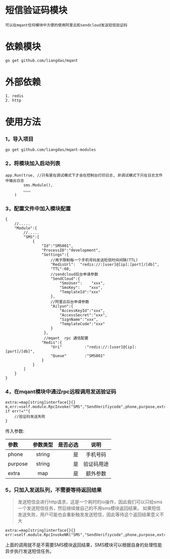 # 短信验证码模块

    可以在mqant任何模块中方便的使用阿里云和sendcloud发送短信验证码

# 依赖模块

    go get github.com/liangdas/mqant

# 外部依赖

    1. redis
    2. http

# 使用方法

### 1，导入项目

    go get github.com/liangdas/mqant-modules

### 2，将模块加入启动列表

    app.Run(true, //只有是在调试模式下才会在控制台打印日志, 非调试模式下只在日志文件中输出日志
    		sms.Module(),
    		。。。。
    	)

### 3，配置文件中加入模块配置

    {
        //.....
        "Module":{
            //.....
            "SMS":[
                {
                    "Id":"SMS001",
                    "ProcessID":"development",
                    "Settings":{
                        //用于限制每一个手机号码发送短信时间间隔(TTL)
                        "RedisUrl":  "redis://:[user]@[ip]:[port]/[db]",
                        "TTL":60,
                        //sendcloud后台申请参数
                        "SendCloud":{
                            "SmsUser":    "xxx",
                            "SmsKey":    "xxx",
                            "TemplateId":"xxx"
                        },
                        //阿里云后台申请参数
                        "Ailyun":{
                            "AccessKeyId":"xxx",
                            "AccessSecret":"xxx",
                            "SignName":"xxx",
                            "TemplateCode":"xxx"
                        }
                     },
                     //mqant  rpc 通信配置
                    "Redis":{
                        "Uri"          :"redis://:[user]@[ip]:[port]/[db]",
                        "Queue"        :"SMS001"
                    }
                }
            ]
        }
    }

### 4，在mqant模块中通过rpc远程调用发送验证码

    extra:=map[string]interface{}{}
    m,err:=self.module.RpcInvoke("SMS","SendVerifiycode",phone,purpose,extra)
    if err!=""{
    	//验证码发送失败
    }


传入参数:

| 参数     | 参数类型 |   是否必选  | 说明  |
| :-------- |:--:| --------:| :--: |
| phone  | string|是 |  手机号码   |
| purpose  | string |是 |  验证码用途   |
| extra  | map |是 |  额外参数   |


### 5，只加入发送队列，不需要等待返回结果

> 发送短信会进行http请求，这是一个耗时的io操作，因此我们可以只给sms一个发送短信任务，然后继续做自己的不用sms模块返回结果。
> 如果短信发送失败，用户可能也会重新触发发送短信，因此等待这个返回结果意义不大

    extra:=map[string]interface{}{}
    err:=self.module.RpcInvokeNR("SMS","SendVerifiycode",phone,purpose,extra)

 上面的调用就不是不需要SMS模块返回结果，SMS模块可以根据自身的处理性能异步执行发送短信任务。